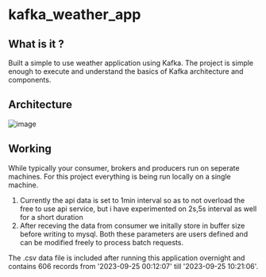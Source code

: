# kafka_weather_app
## What is it ? 
Built a simple to use weather application using Kafka. The project is simple enough to execute and understand the basics of Kafka architecture and components. 


## Architecture 

![image](https://github.com/praveen555/kafka_weather_app/assets/23379996/9e7497ac-7ee5-4a1a-8655-643883d83335)

## Working

While typically your consumer, brokers and producers run on seperate machines. For this project everything is being run locally on a single machine. 

1. Currently the api data is set to 1min interval so as to not overload the free to use api service, but i have experimented on 2s,5s interval as well for a short duration
2. After receving the data from consumer we initally store in buffer size before writing to mysql. Both these parameters are users defined and can be modified freely to process batch requests.



The .csv data file is included  after running this application overnight and contains 606 records from   '2023-09-25 00:12:07' till   '2023-09-25 10:21:06'.

